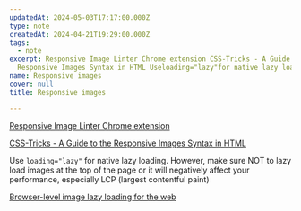 ```yaml
---
updatedAt: 2024-05-03T17:17:00.000Z
type: note
createdAt: 2024-04-21T19:29:00.000Z
tags:
  - note
excerpt: Responsive Image Linter Chrome extension CSS-Tricks - A Guide to the
  Responsive Images Syntax in HTML Useloading="lazy"for native lazy loading....
name: Responsive images
cover: null
title: Responsive images

---
```


[Responsive Image Linter Chrome extension](https://chromewebstore.google.com/detail/responsive-image-linter/mnddginionlghpblkimpdalcecpnbjln)

[CSS-Tricks - A Guide to the Responsive Images Syntax in HTML](https://css-tricks.com/a-guide-to-the-responsive-images-syntax-in-html/)

Use `loading="lazy"` for native lazy loading. However, make sure NOT to lazy load images at the top of the page or it will negatively affect your performance, especially LCP (largest contentful paint)

[Browser-level image lazy loading for the web](https://web.dev/articles/browser-level-image-lazy-loading#eager-load-first-images)
